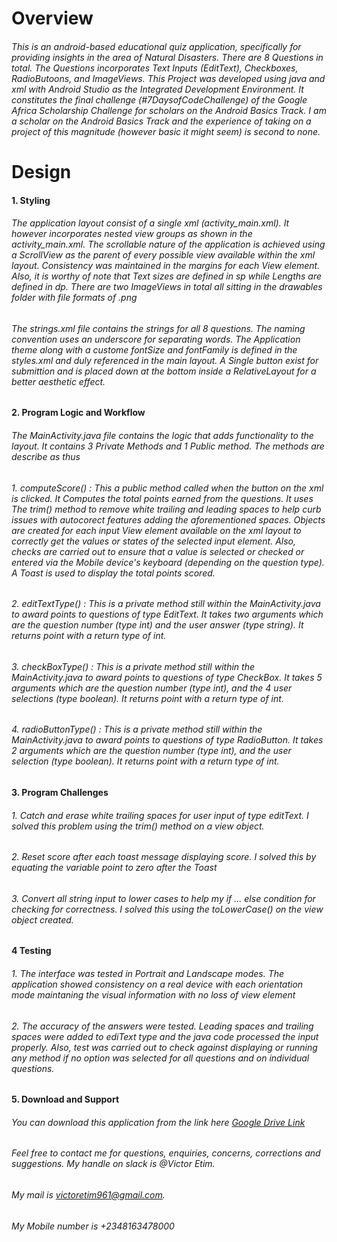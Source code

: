 # Overview
###### This is an android-based educational quiz application, specifically for providing insights in the area of Natural Disasters. There are 8 Questions in total. The Questions incorporates Text Inputs (EditText), Checkboxes, RadioButoons, and ImageViews. This Project was developed using java and xml with Android Studio as the Integrated Development Environment. It constitutes the final challenge (#7DaysofCodeChallenge) of the Google Africa Scholarship Challenge for scholars on the Android Basics Track. I am a scholar on the Android Basics Track and the experience of taking on a project of this magnitude (however basic it might seem) is second to none.
# Design
#### 1. Styling
###### The application layout consist of a single xml (_activity_main.xml_). It however incorporates nested view groups as shown in the _activity_main.xml_. The scrollable nature of the application is achieved using a ScrollView as the parent of every possible view available within the xml layout. Consistency was maintained in the margins for each View element. Also, it is worthy of note that Text sizes are defined in sp while Lengths are defined in dp. There are two ImageViews in total all sitting in the _drawables_ folder with file formats of _.png_
###### The _strings.xml_ file contains the strings for all 8 questions. The naming convention uses an underscore for separating words. The Application theme along with a custome fontSize and fontFamily is defined in the _styles.xml_ and duly referenced in the main layout. A Single button exist for submittion and is placed down at the bottom inside a RelativeLayout for a better aesthetic effect.
#### 2. Program Logic and Workflow
###### The _MainActivity.java_ file contains the logic that adds functionality to the layout. It contains 3 Private Methods and 1 Public method. The methods are describe as thus
###### 1. *computeScore()* : This a public method called when the button on the xml is clicked. It Computes the total points earned from the questions. It uses The _trim()_ method to remove white trailing and leading spaces to help curb issues with autocorect features adding the aforementioned spaces. Objects are created for each input View element available on the xml layout to correctly get the values or states of the selected input element. Also, checks are carried out to ensure that a value is selected or checked or entered via the Mobile device's keyboard (depending on the question type). A _Toast_ is used to display the total points scored.
###### 2. *editTextType()* : This is a private method still within the _MainActivity.java_ to award points to questions of type _EditText_. It takes two arguments which are the question number (type _int_) and the user answer (type _string_). It returns _point_ with a return type of _int_.
###### 3. *checkBoxType()* : This is a private method still within the _MainActivity.java_ to award points to questions of type _CheckBox_. It takes 5 arguments which are the question number (type _int_), and the 4 user selections (type _boolean_). It returns _point_ with a return type of _int_.
###### 4. *radioButtonType()* : This is a private method still within the _MainActivity.java_ to award points to questions of type _RadioButton_. It takes 2 arguments which are the question number (type _int_), and the user selection (type _boolean_). It returns _point_ with a return type of _int_.
#### 3. Program Challenges
###### 1. Catch and erase white trailing spaces for user input of type _editText_. I solved this problem using the _trim()_ method on a view object.
###### 2. Reset score after each toast message displaying score. I solved this by equating the variable _point_ to zero after the _Toast_
###### 3. Convert all string input to lower cases to help my _if ... else_ condition for checking for correctness. I solved this using the  _toLowerCase()_ on the view object created.
#### 4 Testing
###### 1. The interface was tested in Portrait and Landscape modes. The application showed consistency on a real device with each orientation mode maintaning the visual information with no loss of view element
###### 2. The accuracy of the answers were tested. Leading spaces and trailing spaces were added to _ediText_ type and the java code processed the input properly. Also, test was carried out to check against displaying or running any method if no option was selected for all questions and on individual questions.
#### 5. Download and Support
###### You can download this application from the link here [Google Drive Link](https://drive.google.com/open?id=17eTsbv0ty-jGAKXh5Tg3R4RUj5RLK86o)
###### Feel free to contact me for questions, enquiries, concerns, corrections and suggestions. My handle on slack is *@Victor Etim*.
###### My mail is victoretim961@gmail.com.
###### My Mobile number is +2348163478000
